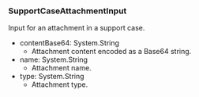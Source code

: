 ### SupportCaseAttachmentInput
Input for an attachment in a support case.

- contentBase64: System.String
  - Attachment content encoded as a Base64 string.
- name: System.String
  - Attachment name.
- type: System.String
  - Attachment type.
